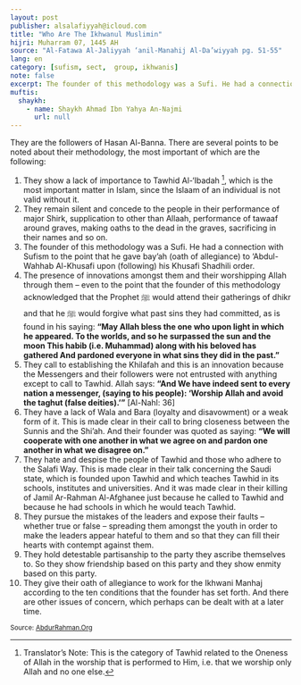 ```yaml
---
layout: post
publisher: alsalafiyyah@icloud.com
title: "Who Are The Ikhwanul Muslimin"
hijri: Muharram 07, 1445 AH
source: "Al-Fatawa Al-Jaliyyah ‘anil-Manahij Al-Da’wiyyah pg. 51-55"
lang: en
category: [sufism, sect,  group, ikhwanis]
note: false
excerpt: The founder of this methodology was a Sufi. He had a connection with Sufism. 
muftis:
  shaykh: 
    - name: Shaykh Ahmad Ibn Yahya An-Najmi
      url: null
--- 
```


They are the followers of Hasan Al-Banna. There are several points to be noted about their methodology, the most important of which are the following:

1. They show a lack of importance to Tawhid Al-‘Ibadah [^1], which is the most important matter in Islam, since the Islaam of an individual is not valid without it.
2. They remain silent and concede to the people in their performance of major Shirk, supplication to other than Allaah, performance of tawaaf around graves, making oaths to the dead in the graves, sacrificing in their names and so on.
3. The founder of this methodology was a Sufi. He had a connection with Sufism to the point that he gave bay’ah (oath of allegiance) to ‘Abdul-Wahhab Al-Khusafi upon (following) his Khusafi Shadhili order.
4. The presence of innovations amongst them and their worshipping Allah through them – even to the point that the founder of this methodology acknowledged that the Prophet ﷺ would attend their gatherings of dhikr and that he ﷺ would forgive what past sins they had committed, as is found in his saying: **“May Allah bless the one who upon light in which he appeared. To the worlds, and so he surpassed the sun and the moon
This habib (i.e. Muhammad) along with his beloved has gathered
And pardoned everyone in what sins they did in the past.”**
5. They call to establishing the Khilafah and this is an innovation because the Messengers and their followers were not entrusted with anything except to call to Tawhid. Allah says: **“And We have indeed sent to every nation a messenger, (saying to his people): ‘Worship Allah and avoid the taghut (false deities).’”** [Al-Nahl: 36]
6. They have a lack of Wala and Bara (loyalty and disavowment) or a weak form of it. This is made clear in their call to bring closeness between the Sunnis and the Shi’ah. And their founder was quoted as saying: **“We will cooperate with one another in what we agree on and pardon one another in what we disagree on.”**
7. They hate and despise the people of Tawhid and those who adhere to the Salafi Way. This is made clear in their talk concerning the Saudi state, which is founded upon Tawhid and which teaches Tawhid in its schools, institutes and universities. And it was made clear in their killing of Jamil Ar-Rahman Al-Afghanee just because he called to Tawhid and because he had schools in which he would teach Tawhid.
8. They pursue the mistakes of the leaders and expose their faults – whether true or false – spreading them amongst the youth in order to make the leaders appear hateful to them and so that they can fill their hearts with contempt against them.
9. They hold detestable partisanship to the party they ascribe themselves to. So they show friendship based on this party and they show enmity based on this party.
10. They give their oath of allegiance to work for the Ikhwani Manhaj according to the ten conditions that the founder has set forth. And there are other issues of concern, which perhaps can be dealt with at a later time.

[^1]: Translator’s Note: This is the category of Tawhid related to the Oneness of Allah in the worship that is performed to Him, i.e. that we worship only Allah and no one else.

<small>Source: [AbdurRahman.Org](https://abdurrahman.org/2014/01/15/moderndaydevientgroups/)</small>
